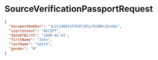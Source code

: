 # SourceVerificationPassportRequest

```json
{
  "documentNumber": "1LViI488YkFZh8YjNlLf61BMn29cmQn",
  "userConsent": "ACCEPT",
  "dateOfBirth": "1990-01-01",
  "firstName": "John",
  "lastName": "Smith",
  "gender": "M"
}
```
